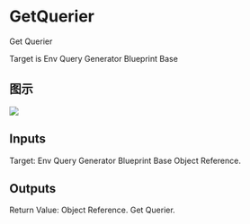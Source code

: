 # GetQuerier

Get Querier

Target is Env Query Generator Blueprint Base

## 图示

![]($-20221218-18555057.png)

## Inputs

Target: Env Query Generator Blueprint Base Object Reference.  

## Outputs

Return Value: Object Reference. Get Querier.

